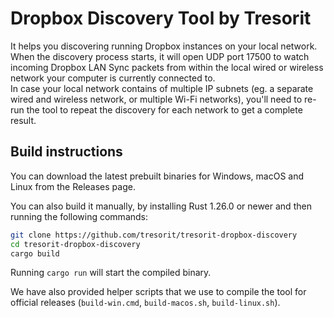 # Dropbox Discovery Tool by Tresorit
 
It helps you discovering running Dropbox instances on your local network.
When the discovery process starts, it will open UDP port 17500 to watch
incoming Dropbox LAN Sync packets from within the local wired or wireless
network your computer is currently connected to.  
In case your local network contains of multiple IP subnets (eg. a separate
wired and wireless network, or multiple Wi-Fi networks), you'll need to
re-run the tool to repeat the discovery for each network to get a complete
result.

## Build instructions


You can download the latest prebuilt binaries for Windows, macOS and Linux from the Releases page.

You can also build it manually, by installing Rust 1.26.0 or newer and then running the following commands:
```sh
git clone https://github.com/tresorit/tresorit-dropbox-discovery
cd tresorit-dropbox-discovery
cargo build
```

Running `cargo run` will start the compiled binary.

We have also provided helper scripts that we use to compile the tool for official releases (`build-win.cmd`, `build-macos.sh`, `build-linux.sh`).
